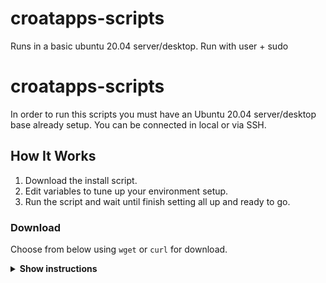 # croatapps-scripts

Runs in a basic ubuntu 20.04 server/desktop.
Run with user + sudo



# croatapps-scripts

In order to run this scripts you must have an Ubuntu 20.04 server/desktop base already setup. You can be connected in local or via SSH.


## How It Works

1. Download the install script.
2. Edit variables to tune up your environment setup.
3. Run the script and wait until finish setting all up and ready to go.


### Download

Choose from below using `wget` or `curl` for download.

<details><summary><b>Show instructions</b></summary>

A. Download it using `wget`:

    ```sh
    $ wget https://github.com/CroatApps/croatapps-scripts/raw/main/install_croat.sh
    ```

B. Download it using `curl`:

    ```sh
    $ curl https://github.com/CroatApps/croatapps-scripts/raw/main/install_croat.sh
    ```


### Edit variables

For configuring the variables, we will be using `nano`, but you can chose whatever editing tools like.

<details><summary><b>Show instructions</b></summary>

1. Edit using `nano`:

    ```sh
    $ nano -l install_croat.sh
    ```

2. The most important variables are between lines 8-12, this ones tells the script if it will be a simple node, needs a wallet, it needs the pool setup... Please do not edit lines below line 40 unless you know what you are doing.


### Run it

<details><summary><b>Show instructions</b></summary>

1. Run must be done with `sudo` rights but can't be done under user `root` account:

    ```sh
    $ sudo install_croat.sh
    ```

### Ending

1. Leave the script running, depending on what you have selected it can take up to several hours.
2. At the end will notify when it's all done and fully setup or will print errors in console with exitting the script.
